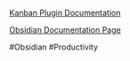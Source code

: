 [Kanban Plugin Documentation](https://publish.obsidian.md/kanban/Obsidian+Kanban+Plugin )

[Obsidian Documentation Page](https://help.obsidian.md)


#Obsidian #Productivity 






